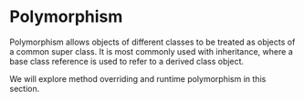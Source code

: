 # Polymorphism

Polymorphism allows objects of different classes to be treated as objects of a common super class. It is most commonly used with inheritance, where a base class reference is used to refer to a derived class object.

We will explore method overriding and runtime polymorphism in this section.
